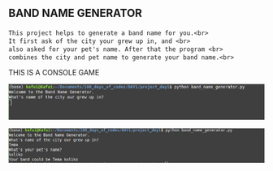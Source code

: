    ## BAND NAME GENERATOR
    This project helps to generate a band name for you.<br>
    It first ask of the city your grew up in, and <br>
    also asked for your pet's name. After that the program <br>
    combines the city and pet name to generate your band name.<br>

THIS IS A CONSOLE GAME



 ![](one.png)

 ![](two.png)